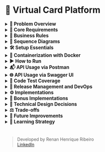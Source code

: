 # 🎫 Virtual Card Platform

<details>
  <summary><strong><span style="font-size: 1.1em;">
    💼 Problem Overview
  </span></strong></summary>

  <br>

You are tasked with building the backend API for a **Virtual Card Platform**. Users should be able to:

- Create virtual cards
- Add funds (top-up)
- Spend funds from the cards

The system must guarantee **data consistency**, **prevent overspending**, and remain **robust under concurrent usage**.

#

</details>

<details>
  <summary><strong><span style="font-size: 1.1em;">
    🧱 Core Requirements
  </span></strong></summary>

##### 🏛️ Entity

- 💳 Card

  The Card entity represents a virtual card created by a user within the platform. It holds key information required for performing financial transactions, such as the available balance and operational status.

    - `id: UUID`
    - `cardholderName: String`
    - `balance: BigDecimal`
    - `createdAt: Timestamp`

- 💸 Transaction

  The Transaction entity represents a financial operation executed on a virtual card. It stores information about the transaction type, amount, and the moment it occurred. Every transaction is linked to a specific card.

    - `id: UUID`
    - `cardId: UUID` (foreign key)
    - `type: ENUM { SPEND, TOPUP }`
    - `amount: BigDecimal`
    - `createdAt: Timestamp`

##### 🔌 API Endpoints

- `POST /cards`

    - Creates a new virtual card.

  ```json
  {
    "cardholderName": "Alice",
    "initialBalance": 100.00
  }
  ```

- `POST /cards/{id}/spend`

    - Returns `400 Bad Request` if balance is insufficient.
    - Must prevent double-spending via race condition handling.

  ```json
  {
    "amount": 30.00,
    "requestId": "UUID"
  }
  ```

- `POST /cards/{id}/topup`

    - Adds funds to an existing card.

  ```json
  {
    "amount": 50.00,
    "requestId": "UUID"
  }
  ```

- `GET /cards/{id}`

    - Retrieves card details including current balance.

- `GET /cards/{id}/transactions`

    - Returns the full transaction history for a card.

#

</details>

<details>
  <summary><strong><span style="font-size: 1.1em;">
    📝 Business Rules
  </span></strong></summary>

  <br>

- A card's balance **can never go below zero**
- Transactions must ensure **atomicity and consistency** (e.g., no double spend)
- Spending from **non-existent or deleted cards** is forbidden
- Transactions are blocked if the card is `BLOCKED`
- Cards must exist; otherwise, return `404 Not Found`
- A card can have a **maximum of 5 SPEND transactions per minute**
- Duplicate transactions are avoided by checking amount and timestamp within a configurable time window

#

</details>

<details>
  <summary><strong><span style="font-size: 1.1em;">
    🧩 Sequence Diagrams
  </span></strong></summary>

<br>

This section presents the key backend flows through sequence diagrams, covering both successful and failure scenarios for each API endpoint.

> Diagrams are generated with PlantUML and stored under `src/main/resources/static/docs/diagrams/`.

#


###### ✅ Create Card – Success

![Create Card – Success](src/main/resources/static/docs/images/diagrams/create_card_sequence.png)

#


###### ❌ Create Card – Errors

![Create Card – Errors](src/main/resources/static/docs/images/diagrams/create_card_errors.png)

#

###### ✅ Get Card – Success

![Get Card – Success](src/main/resources/static/docs/images/diagrams/get_card_sequence.png)

#

###### ❌ Get Card – Errors

![Get Card – Errors](src/main/resources/static/docs/images/diagrams/get_card_errors.png)

#

###### ✅ Get Transactions – Success

![Get Transactions – Success](src/main/resources/static/docs/images/diagrams/get_transactions_sequence.png)

#

###### ❌ Get Transactions – Errors

![Get Transactions – Errors](src/main/resources/static/docs/images/diagrams/get_transactions_errors.png)

#

###### ✅ Spend Card – Success

![Spend Card – Success](src/main/resources/static/docs/images/diagrams/spend_card_sequence.png)

#

###### ❌ Spend Card – Errors

![Spend Card – Errors](src/main/resources/static/docs/images/diagrams/spend_card_errors.png)

#

###### ✅ Top-Up Card – Success

![Top-Up Card – Success](src/main/resources/static/docs/images/diagrams/topup_card_sequence.png)

#

###### ❌ Top-Up Card – Errors

![Top-Up Card – Errors](src/main/resources/static/docs/images/diagrams/topup_card_errors.png)


#

</details>

<details>
  <summary><strong><span style="font-size: 1.1em;">
    🛠️ Setup Essentials
  </span></strong></summary>

  <br>

- **Java 17** – Required language version
- **Maven 3.8** – Dependency management and build tool
- **Default port: 8080**

#

</details>

<details>
  <summary><strong><span style="font-size: 1.1em;">🐳 Containerization with Docker</span></strong></summary>

###### 📦 Docker Overview

This project provides a ready-to-use Docker setup to build and run the application in a containerized environment. Docker ensures consistency across environments and simplifies both local development and deployment.

#

###### 🛠️ Build the Docker Image

To build the Docker image locally:

```bash
docker build -t virtual-card-platform .
```

This uses the `Dockerfile` located at the project root, which builds the Spring Boot application and packages it into a minimal runtime image.


#

</details>


<details>
  <summary><strong><span style="font-size: 1.1em;">
    ▶️ How to Run
  </span></strong></summary>


###### 🐳 Run using Docker container

To run the application with a specific Spring profile (`dev`, `hml`, or `prd`):

```bash
docker run --rm -it -e SPRING_PROFILES_ACTIVE=dev -p 8080:8080 virtual-card-platform
```

- `--rm`: automatically removes the container after stopping.
- `-it`: interactive terminal mode (logs appear in your console).
- `-e SPRING_PROFILES_ACTIVE=dev`: defines the Spring Boot environment.
- `-p 8080:8080`: maps container port 8080 to host port 8080.

#

###### 📦 Run using Maven

  ```bash
    mvn spring-boot:run
  ```

> 📌 That's it! No additional configuration is needed. All dependencies are resolved via Maven.
>
> 🚀 The application runs with:
> - In-memory H2 database initialized via Flyway
> - In-memory cache for improved performance and reduced database load

#

</details>

<details>
  <summary><strong><span style="font-size: 1.1em;">
    📬 API Usage via Postman
  </span></strong></summary>

  <br>

This project includes a complete [Postman collection](https://github.com/rhribeiro25/virtual-card-platform/blob/main/src/main/resources/static/docs/virtual-card-platform.postman_collection.json) to help test and explore the API.

1. Import the collection into Postman
2. Run the application using:
3. Execute the requests in the following order:

###### 💳 `POST /cards` – Create a Virtual Card

![Create Card Screenshot](src/main/resources/static/docs/images/postman/create-card.png)

###### 💸 `POST /cards/{id}/topup` – Add Funds to a Card

![Top-Up Screenshot](src/main/resources/static/docs/images/postman/topup-card.png)

###### 💸  `POST /cards/{id}/spend` – Spend from the Card

![Spend Screenshot](src/main/resources/static/docs/images/postman/spend-card.png)

###### 🔍 `GET /cards/{id}` – Retrieve Card Details

![Get Card Screenshot](src/main/resources/static/docs/images/postman/get-card-details.png)

###### 📜 `GET /cards/{id}/transactions` – List Transactions

![Transaction History Screenshot](src/main/resources/static/docs/images/postman/get-transactions-page.png)


###### 🌐 API Access Guide

> 💡 **Accessing the API**
>
> If you are running the application **locally**, use the following HOST:  
> `http://localhost:8080`
>
> If you want to access the deployed application via **Heroku**, use one of the following URLs based on the environment:
>
> - **Development Environment HOST:**  
    >   `https://virtual-card-platform-dev-7c9a917ba5c1.herokuapp.com`
>
> - **Staging environment HOST:**  
    >   `https://virtual-card-platform-hml-a00fc4bcb4b4.herokuapp.com`
>
> - **Production Environment HOST:**  
    >   `https://virtual-card-platform-prd-36e5f3160255.herokuapp.com`

#

</details> 


<details>
  <summary><strong><span style="font-size: 1.1em;">
    🌐 API Usage via Swagger UI
  </span></strong></summary>

<br>

This project includes **Swagger UI** to help developers explore and test the available endpoints.

| Environment               | Swagger URL                                                                                               |
|---------------------------|-----------------------------------------------------------------------------------------------------------|
| 🖥️ Local                  | [virtual-card-platform-dev](http://localhost:8080/swagger-ui.html)                          |
| 🧪 Development            | [virtual-card-platform-dev](https://virtual-card-platform-dev-7c9a917ba5c1.herokuapp.com/swagger-ui.html) |
| 🚧 Staging (Homologation) | [virtual-card-platform-hml](https://virtual-card-platform-hml-a00fc4bcb4b4.herokuapp.com/swagger-ui.html) |
| ✅ Production              | [virtual-card-platform-prd](https://virtual-card-platform-prd-36e5f3160255.herokuapp.com/swagger-ui.html) |


#

</details>


<details>
  <summary><strong><span style="font-size: 1.1em;">
    🧪 Code Test Coverage
  </span></strong></summary>

- **Jacoco** test coverage report published via GitHub Pages:

  [![JaCoCo Coverage](src/main/resources/static/docs/images/coverage/coverage.png)](https://rhribeiro25.github.io/virtual-card-platform)

#

</details>

<details>
  <summary><strong><span style="font-size: 1.1em;">
    🔄 Release Management and DevOps
  </span></strong></summary>

<br>
To ensure a smooth and reliable development cycle, we follow best practices for version control, Continuous Integration (CI), and Continuous Delivery (CD).

##### 📌 Development Flow

1. Create a new task branch:
   ```bash
   git checkout -b "feature/task-name"
   ```
2. Add and commit your changes:
   ```bash
   git add .
   git commit -m "feat: task description"
   ```
3. Push the branch:
   ```bash
   git push origin "feature/task-name"
   ```
4. Open a Pull Request (via GitHub or CLI):
   ```bash
   gh pr create --base main --head feature/task-name --title "feat: description" --body "Implementation details"
   ```
###### 📝 Pull Request List

![Pull Request list](src/main/resources/static/docs/images/devops/pr-list.png)

###### 🧑‍💻 Opening a Pull Request

![Pull request openned](src/main/resources/static/docs/images/devops/pr-open.png)

5. After **two approvals**, the Pull Request is merged into the `main` branch.

###### 🔀 Merging the Pull Request into main branch

![Merging pull request](src/main/resources/static/docs/images/devops/pr-merge.png)

###### 🔄 CI Workflow in Progress

![Workflow CD running](src/main/resources/static/docs/images/devops/workflow-ci-running.png)

###### 🔍 CI Workflow Steps

![Workflow CD steps](src/main/resources/static/docs/images/devops/workflow-ci-staps.png)

#

##### 🏷️ Version Tagging

After the `main` branch is updated, a new version of the system is tagged using Git:

```bash
git checkout main
git pull origin main
git tag vX.X.X
git push origin vX.X.X
```

#

##### 🚚 Promotion to Environments (CD)

With the image generated by the tag, you can promote the version to different environments using the **manual CD pipeline**, which allows you to select:

- Version (tag)
- Target environment (`dev`, `hml`, or `prd`)

> 🧠 **Note:** If the release **does not exist**, it will be **automatically created** during the first deployment to the `dev` environment. This ensures consistency throughout the promotion cycle.

> ✅ After deployment to `dev`, the same version can be promoted to `hml` and `prd` manually without rebuilding.

###### 🛠️ GitHub Actions Workflow List

![Workflow list](src/main/resources/static/docs/images/devops/workflow-list.png)

###### 🚀 CD Workflow Trigger

![Workflow for CD](src/main/resources/static/docs/images/devops/workflow-cd.png)

###### 🔄 CD Workflow in Progress

![Workflow CD running](src/main/resources/static/docs/images/devops/workflow-cd-running.png)

###### 🔍 CD Workflow Steps

![Workflow CD steps](src/main/resources/static/docs/images/devops/workflow-cd-staps.png)

#

</details>

<details>
  <summary><strong><span style="font-size: 1.1em;">
    ⚙ Implementations
  </span></strong></summary>

- In-memory **H2 database** with versioning via **Flyway**

- **Spring Data JPA**

- In-memory **cache** using `@Cacheable` and `@CacheEvict`

- 100% **test coverage** (unit and integration) with **JUnit + Mockito**

- Transaction safety using `@Transactional` and **optimistic locking** via `@Version`

- Proper layering: `Controller → Service (UseCase) → Repository`

- Use of **DTOs**, **MapStruct-like mappers**, and REST best practices (HTTP 200, 201, 400, 404, 409, 500)

- Design patterns:
    - **Template Method** for transaction execution
    - **Facade** via `CardUsecase` to encapsulate logic
    - **Builder** for creating immutable entities

- **Swagger UI** available for REST API exploration:

  👉 [Swagger Interface (localhost)](http://localhost:8080/swagger-ui.html)

- H2 database accessible during execution:

  👉 [H2 Console](http://localhost:8080/h2-console)

  <br>

> JDBC URL: `jdbc:h2:mem:virtual_card_platform`\
> User: `sa` | Password: `123456`

#

</details>

<details>
  <summary><strong><span style="font-size: 1.1em;">
    🌟 Bonus Implementations
  </span></strong></summary>

  <br>

- Pagination support in transaction history
- Card status (`ACTIVE`, `BLOCKED`) with enforcement
- Version field (`@Version`) to enable optimistic concurrency
- Rate limiting: max 5 `SPEND` transactions/minute/card
- Swagger API documentation
- Caching to avoid repeated queries
- CI pipeline with **GitHub Actions** (build, test, Jacoco publish)
- **Flyway** DB versioning for environment consistency
- Request ID Validation – validation using requestId in transactions to make sure the same transaction isn't processed more than once, even in case of network issues or retries.
- Cache First Strategy – Now the system checks the cache first, and only goes to the database if the data isn’t there. That helps improve performance and reduce unnecessary DB hits.
- Global Exception Handler – organizing everything through BusinessException to keep things clean and centralized.
- Transactional Rollback – @Transactional(rollbackFor = BusinessException.class) to ensure that if anything goes wrong in a business rule, all operations inside the process are rolled back, even those inside a Template Method flow.
- Custom Validation per Transaction Type – validations customizable using a supports() method, so each one is only applied to the right type of transaction. It makes the system more flexible and easier to maintain.

#

</details>

<details>
  <summary><strong><span style="font-size: 1.1em;">
    🧠 Technical Design Decisions
  </span></strong></summary>

  <br>

Using a rich domain model with full `Card` object instead of just `cardId` enables:

- Referential integrity and cascaded validations
- Easy access to card status and metadata
- Easier extension for rules based on card state

  <br>

> This design improves expressiveness and consistency without violating business constraints.

#

</details>

<details>
  <summary><strong><span style="font-size: 1.1em;">
    ⚖ Trade-offs
  </span></strong></summary>

1. Simplified Domain Models (Card & Transaction only)

   **Trade-off:**  
   Limited modeling to only two main entities (`Card` and `Transaction`) to keep the codebase small and testable.

   **Impact:**  
   ✅ Keeps business logic focused and isolated  
   ❌ May require refactoring when introducing related domains (e.g., User, Limits, Notifications)

2. Synchronous REST-only Communication

   **Trade-off:**  
   Used only REST APIs for card operations.

   **Impact:**  
   ✅ Easy to implement and test  
   ❌ Not scalable for high-throughput or event-driven scenarios (e.g., Kafka-based processing)

3. Optimistic Locking Instead of Distributed Locking

   **Trade-off:**  
   Used `@Version` field for concurrency handling instead of distributed locks (e.g., Redis-based).

   **Impact:**  
   ✅ Simple and safe within a single DB instance  
   ❌ May not prevent race conditions in distributed, high-concurrency environments

4. In-memory Cache Instead of Redis

   **Trade-off:**  
   Used `@Cacheable` with in-memory cache to reduce DB hits.

   **Impact:**  
   ✅ Zero setup; improves performance locally  
   ❌ Not suitable for horizontal scaling or shared cache between instances

5. Flyway for Versioning, No Liquibase or Schema Generation

   **Trade-off:**  
   Chose Flyway for database migrations and disabled Spring’s auto DDL generation.

   **Impact:**  
   ✅ Full control over schema changes, predictable  
   ❌ Requires manual script writing; no visual diffing or rollback tools built-in

6. Rate Limiting by Business Rule, Not Infrastructure

   **Trade-off:**  
   Implemented rate limiting (5 SPEND/min) in business logic instead of using an API Gateway or filter-based limiter.

   **Impact:**  
   ✅ Business-specific control  
   ❌ No automatic protection against DoS or broader abuse patterns

7. No Integration with External Services

   **Trade-off:**  
   The project is self-contained and doesn't simulate real external systems (e.g., card providers, fraud detection, etc.).

   **Impact:**  
   ✅ Simpler test scope  
   ❌ Less realistic for real-world systems with integration complexity

8. CI/CD with GitHub Actions but No Deployment Step

   **Trade-off:**  
   Configured automated tests and coverage reports, but deployment was not included.

   **Impact:**  
   ✅ Validates code quality early  
   ❌ Does not demonstrate production readiness (e.g., Docker, cloud deploy)

9. No Logging Framework Configured (e.g., SLF4J + Logback)

   **Trade-off:**  
   Relied on Spring Boot default logging without structuring log outputs.

   **Impact:**  
   ✅ Sufficient for local dev  
   ❌ Not prepared for observability or log analysis in production

#

</details>

<details>
  <summary><strong><span style="font-size: 1.1em;">
    🚀 Future Improvements
  </span></strong></summary>

1. <strong>Observability & Monitoring</strong>
    - Centralized logging with ELK stack (Elasticsearch, Logstash, Kibana)
    - Tracing with OpenTelemetry or Jaeger
    - Health checks via Spring Boot Actuator
    - Real-time metrics with Prometheus + Grafana
    - Alerting system (e.g., with Grafana Alerts or Google Cloud Monitoring)

2. <strong>Security</strong>
    - OAuth2 + JWT token support with Spring Security
    - JWE (JSON Web Encryption) for sensitive payload protection
    - Rate limiting via API Gateway or Bucket4j
    - CORS and CSRF protection setup
    - Secrets management with Vault or environment-level encryption

3. <strong>Persistence & Infrastructure</strong>
    - Replace H2 with PostgreSQL in Docker
    - Full Docker Compose environment (App + DB + Cache + Monitoring)
    - Migration scripts validation with Flyway dry-run
    - Testcontainers for integration tests with real databases

4. <strong>Testing & Quality</strong>
    - Integration tests using Testcontainers
    - Contract testing with Spring Cloud Contract
    - Load testing with k6 or Gatling
    - Mutation testing with Pitest
    - Code smells and static analysis with SonarQube

5. <strong>Performance & Scalability</strong>
    - Use Redis or Caffeine for distributed caching
    - Enable async processing with @Async or Spring Batch
    - Introduce rate limiting using external services (e.g., Kong, Envoy)
    - Adopt Circuit Breaker pattern (e.g., with Resilience4j)

6. <strong>Architecture & Organization</strong>
    - Modularization using Spring Modules / Multi-Module Maven
    - Use Clean Architecture + CQRS for command/query separation
    - Extract audit logic to a dedicated auditing module

7. <strong>Developer Experience</strong>
    - Swagger UI enhancements (tag groups, examples, auth header prefill)
    - Include Makefile or CLI script for common dev tasks
    - GitHub Actions with code coverage badge and changelog generator
    - Automatic changelog generation using Conventional Commits + Release Drafter

#

</details>

<details>
  <summary><strong><span style="font-size: 1.1em;">
    📙 Learning Strategy
  </span></strong></summary>

  <br>

- Practical development with hands-on debugging
- Official documentation as a primary reference
- Courses and online resources for frameworks and architecture

#

</details>

#

> Developed by Renan Henrique Ribeiro\
> [LinkedIn](https://www.linkedin.com/in/rhribeiro25)
